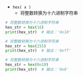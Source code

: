 - `hex( x )`
	- 将整数转换为十六进制字符串
```python
# 将整数转换为十六进制字符串
hex_str = hex(16)
print(hex_str)  # 输出：'0x10'

# 将整数转换为十六进制字符串
hex_str = hex(255)
print(hex_str)  # 输出：'0xff'

# 将整数转换为十六进制字符串
hex_str = hex(0o10)
print(hex_str)  # 输出：'0x8'
```